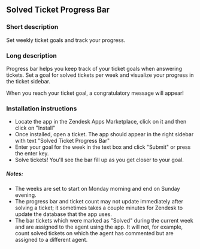 ## Solved Ticket Progress Bar

### Short description

Set weekly ticket goals and track your progress.

### Long description

Progress bar helps you keep track of your ticket goals when answering tickets. Set a goal for solved tickets per week and visualize your progress in the ticket sidebar.

When you reach your ticket goal, a congratulatory message will appear!

### Installation instructions

* Locate the app in the Zendesk Apps Marketplace, click on it and then click on "Install"
* Once installed, open a ticket. The app should appear in the right sidebar with text "Solved Ticket Progress Bar"
* Enter your goal for the week in the text box and click "Submit" or press the enter key.
* Solve tickets! You'll see the bar fill up as you get closer to your goal.

##### Notes:
* The weeks are set to start on Monday morning and end on Sunday evening.
* The progress bar and ticket count may not update immediately after solving a ticket; it sometimes takes a couple minutes for Zendesk to update the database that the app uses.
* The bar tickets which were marked as "Solved" during the current week and are assigned to the agent using the app. It will not, for example, count solved tickets on which the agent has commented but are assigned to a different agent.

